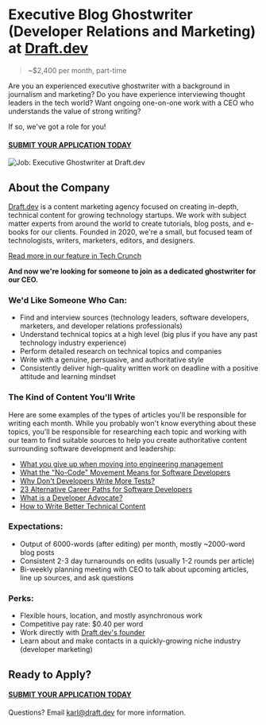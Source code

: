 # Executive Blog Ghostwriter (Developer Relations and Marketing) at [Draft.dev](https://draft.dev/)
> ~$2,400 per month, part-time

Are you an experienced executive ghostwriter with a background in journalism and marketing? Do you have experience interviewing thought leaders in the tech world? Want ongoing one-on-one work with a CEO who understands the value of strong writing?

If so, we've got a role for you!

#### [SUBMIT YOUR APPLICATION TODAY](https://airtable.com/shrd75lL9JbctxuMs)

![Job: Executive Ghostwriter at Draft.dev](https://draft.dev/learn/assets/posts/img_0990.png)

## About the Company
[Draft.dev](https://draft.dev/) is a content marketing agency focused on creating in-depth, technical content for growing technology startups. We work with subject matter experts from around the world to create tutorials, blog posts, and e-books for our clients. Founded in 2020, we're a small, but focused team of technologists, writers, marketers, editors, and designers.

[Read more in our feature in Tech Crunch](https://techcrunch.com/2021/07/29/draft-dev-ceo-karl-hughes-on-the-importance-of-using-experts-in-developer-marketing/)

**And now we're looking for someone to join as a dedicated ghostwriter for our CEO.**

### We'd Like Someone Who Can:
- Find and interview sources (technology leaders, software developers, marketers, and developer relations professionals)
- Understand technical topics at a high level (big plus if you have any past technology industry experience)
- Perform detailed research on technical topics and companies
- Write with a genuine, persuasive, and authoritative style
- Consistently deliver high-quality written work on deadline with a positive attitude and learning mindset

### The Kind of Content You'll Write
Here are some examples of the types of articles you'll be responsible for writing each month. While you probably won't know everything about these topics, you'll be responsible for researching each topic and working with our team to find suitable sources to help you create authoritative content surrounding software development and leadership:

- [What you give up when moving into engineering management](https://stackoverflow.blog/2022/02/23/what-you-give-up-when-moving-into-engineering-management/)
- [What the "No-Code" Movement Means for Software Developers](https://www.telerik.com/blogs/what-no-code-movement-means-for-software-developers)
- [Why Don't Developers Write More Tests?](https://dzone.com/articles/why-dont-developers-write-more-tests)
- [23 Alternative Career Paths for Software Developers](https://www.freecodecamp.org/news/alternative-career-paths/)
- [What is a Developer Advocate?](https://draft.dev/learn/what-is-a-developer-advocate)
- [How to Write Better Technical Content](https://draft.dev/learn/technical-content)

### Expectations:
- Output of 6000-words (after editing) per month, mostly ~2000-word blog posts
- Consistent 2-3 day turnarounds on edits (usually 1-2 rounds per article)
- Bi-weekly planning meeting with CEO to talk about upcoming articles, line up sources, and ask questions

### Perks:
- Flexible hours, location, and mostly asynchronous work
- Competitive pay rate: $0.40 per word
- Work directly with [Draft.dev's founder](https://www.linkedin.com/in/karllhughes)
- Learn about and make contacts in a quickly-growing niche industry (developer marketing)

## Ready to Apply?

#### [SUBMIT YOUR APPLICATION TODAY](https://airtable.com/shrd75lL9JbctxuMs)

Questions? Email [karl@draft.dev](mailto:karl@draft.dev) for more information.
